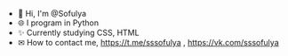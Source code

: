 - 👋 Hi, I'm @Sofulya
- 🌐 I program in Python
- ✨ Currently studying CSS, HTML
- ✉ How to contact me, https://t.me/sssofulya , https://vk.com/sssofulya

